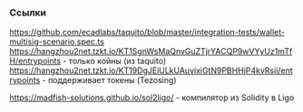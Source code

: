 ### Ссылки  
https://github.com/ecadlabs/taquito/blob/master/integration-tests/wallet-multisig-scenario.spec.ts  
https://hangzhou2net.tzkt.io/KT1SgnWsMaQnvGuZTjrYACQP9wVYyUz1mTfH/entrypoints - только койны (из taquito)  
https://hangzhou2net.tzkt.io/KT19DgJEiULkUAuvixiGtN9PBHHjP4kvRsii/entrypoints - поддерживает токены (Tezosing)  
  
https://madfish-solutions.github.io/sol2ligo/ - компилятор из Solidity в Ligo  
  
  
